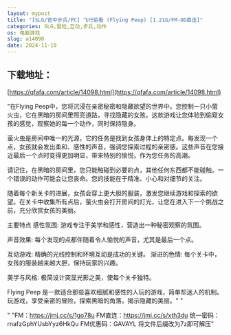 ```yaml
---
layout: mypost
title: "[SLG/官中步兵/PC] 飞行偷看 (Flying Peep) [1.21G/FM-OD直连]"
categories: SLG,冒险,互动,步兵,动作
os: 电脑游戏
slug: a14098
date: 2024-11-10
---
```


## 下载地址：

[https://qfafa.com/article/14098.html](https://qfafa.com/article/14098.html)

"在Flying Peep中，您将沉浸在亲密秘密和隐藏欲望的世界中。您控制一只小萤火虫，它在黑暗的房间里照亮道路，寻找隐藏的女孩。这款游戏让您体验到偷窥女孩的感觉，观察她的每一个动作，同时保持隐身。

萤火虫是房间中唯一的光源，它的任务是找到女孩身体上的特定点。每发现一个点，女孩就会发出柔和、感性的声音，强调您探索过程的亲密感。这些声音在您接近最后一个点时变得更加明显，带来特别的愉悦，作为您任务的高潮。

请记住，在黑暗的房间里，您只能触碰到必要的点，其他任何东西都不能碰触。一个错误的动作可能会让您丧命。您的技能在于精准、小心和对细节的关注。

随着每个新关卡的进展，女孩会穿上更大胆的服装，激发您继续游戏和探索的欲望。在关卡中收集所有点后，萤火虫会打开房间的灯光，让您在进入下一个挑战之前，充分欣赏女孩的美丽。

主要特点
感性氛围: 游戏专注于美学和感性，营造出一种秘密观察的氛围。

声音效果: 每个发现的点都伴随着令人愉悦的声音，尤其是最后一个点。

互动游戏: 精确的光线控制和环境互动是成功的关键。
渐进的色情: 每个关卡中，女孩的服装越来越大胆，保持玩家的兴趣。

美学与风格: 极简设计突显光影之美，使每个关卡独特。

Flying Peep 是一款适合那些喜欢细腻和感性的人玩的游戏，简单却迷人的机制。玩游戏，享受亲密的冒险，探索黑暗的角落，揭示隐藏的美丽。"
"

"
"FM：https://jmj.cc/s/1go78u
FM直连：https://jmj.cc/s/xth3du
统一密码：rnafzGphYUsbYyz6HkQu
FM优惠码：GAVAYL
将文件后缀改为7z即可解压"